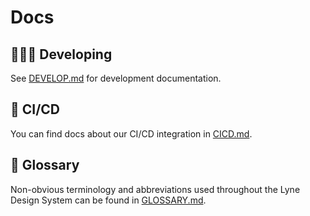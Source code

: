 # Docs

## 👩🏾‍💻 Developing
See [DEVELOP.md](./DEVELOP.md) for development documentation.

## 🤖 CI/CD
You can find docs about our CI/CD integration in [CICD.md](./CICD.md).

## 📙 Glossary
Non-obvious terminology and abbreviations used throughout the Lyne Design System can be found in [GLOSSARY.md](./GLOSSARY.md).
